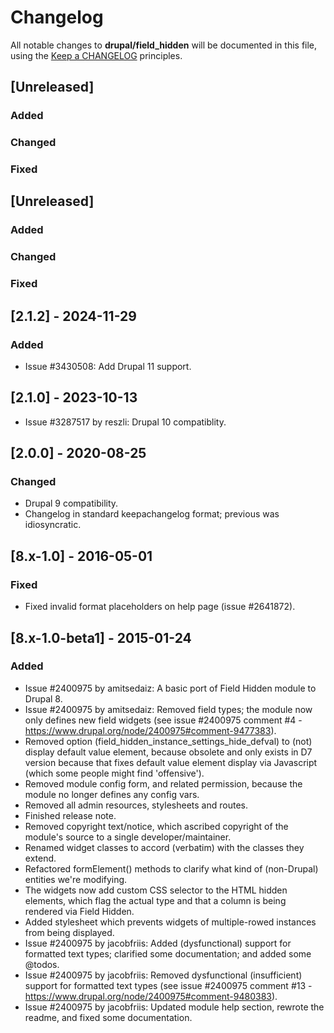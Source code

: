 # Changelog

All notable changes to **drupal/field_hidden** will be documented in this file,
using the [Keep a CHANGELOG](https://keepachangelog.com/) principles.

## [Unreleased]

### Added

### Changed

### Fixed

## [Unreleased]

### Added

### Changed

### Fixed

## [2.1.2] - 2024-11-29

### Added
- Issue #3430508: Add Drupal 11 support.

## [2.1.0] - 2023-10-13

- Issue #3287517 by reszli: Drupal 10 compatiblity.

## [2.0.0] - 2020-08-25

### Changed
- Drupal 9 compatibility.
- Changelog in standard keepachangelog format; previous was idiosyncratic.

## [8.x-1.0] - 2016-05-01

### Fixed
- Fixed invalid format placeholders on help page (issue #2641872).

## [8.x-1.0-beta1] - 2015-01-24

### Added
- Issue #2400975 by amitsedaiz: A basic port of Field Hidden module to Drupal 8.
- Issue #2400975 by amitsedaiz: Removed field types; the module now only defines
  new field widgets (see issue #2400975 comment #4 -
  https://www.drupal.org/node/2400975#comment-9477383).
- Removed option (field_hidden_instance_settings_hide_defval) to (not) display
  default value element, because obsolete and only exists in D7 version because
  that fixes default value element display via Javascript (which some people
  might find 'offensive').
- Removed module config form, and related permission, because the module no
  longer defines any config vars.
- Removed all admin resources, stylesheets and routes.
- Finished release note.
- Removed copyright text/notice, which ascribed copyright of the module's
  source to a single developer/maintainer.
- Renamed widget classes to accord (verbatim) with the classes they extend.
- Refactored formElement() methods to clarify what kind of (non-Drupal)
  entities we're modifying.
- The widgets now add custom CSS selector to the HTML hidden elements, which
  flag the actual type and that a column is being rendered via Field Hidden.
- Added stylesheet which prevents widgets of multiple-rowed instances from being
  displayed.
- Issue #2400975 by jacobfriis: Added (dysfunctional) support for formatted text
  types; clarified some documentation; and added some @todos.
- Issue #2400975 by jacobfriis: Removed dysfunctional (insufficient) support for
  formatted text types (see issue #2400975 comment #13 -
  https://www.drupal.org/node/2400975#comment-9480383).
- Issue #2400975 by jacobfriis: Updated module help section, rewrote the readme,
  and fixed some documentation.
